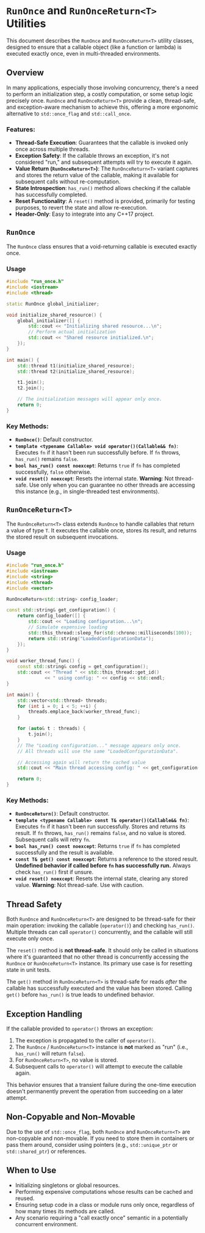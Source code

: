 # `RunOnce` and `RunOnceReturn<T>` Utilities

This document describes the `RunOnce` and `RunOnceReturn<T>` utility classes, designed to ensure that a callable object (like a function or lambda) is executed exactly once, even in multi-threaded environments.

## Overview

In many applications, especially those involving concurrency, there's a need to perform an initialization step, a costly computation, or some setup logic precisely once. `RunOnce` and `RunOnceReturn<T>` provide a clean, thread-safe, and exception-aware mechanism to achieve this, offering a more ergonomic alternative to `std::once_flag` and `std::call_once`.

### Features:
- **Thread-Safe Execution**: Guarantees that the callable is invoked only once across multiple threads.
- **Exception Safety**: If the callable throws an exception, it's not considered "run," and subsequent attempts will try to execute it again.
- **Value Return (`RunOnceReturn<T>`)**: The `RunOnceReturn<T>` variant captures and stores the return value of the callable, making it available for subsequent calls without re-computation.
- **State Introspection**: `has_run()` method allows checking if the callable has successfully completed.
- **Reset Functionality**: A `reset()` method is provided, primarily for testing purposes, to revert the state and allow re-execution.
- **Header-Only**: Easy to integrate into any C++17 project.

## `RunOnce`

The `RunOnce` class ensures that a void-returning callable is executed exactly once.

### Usage

```cpp
#include "run_once.h"
#include <iostream>
#include <thread>

static RunOnce global_initializer;

void initialize_shared_resource() {
    global_initializer([] {
        std::cout << "Initializing shared resource...\n";
        // Perform actual initialization
        std::cout << "Shared resource initialized.\n";
    });
}

int main() {
    std::thread t1(initialize_shared_resource);
    std::thread t2(initialize_shared_resource);

    t1.join();
    t2.join();

    // The initialization messages will appear only once.
    return 0;
}
```

### Key Methods:
- **`RunOnce()`**: Default constructor.
- **`template <typename Callable> void operator()(Callable&& fn)`**: Executes `fn` if it hasn't been run successfully before. If `fn` throws, `has_run()` remains `false`.
- **`bool has_run() const noexcept`**: Returns `true` if `fn` has completed successfully, `false` otherwise.
- **`void reset() noexcept`**: Resets the internal state. **Warning**: Not thread-safe. Use only when you can guarantee no other threads are accessing this instance (e.g., in single-threaded test environments).

## `RunOnceReturn<T>`

The `RunOnceReturn<T>` class extends `RunOnce` to handle callables that return a value of type `T`. It executes the callable once, stores its result, and returns the stored result on subsequent invocations.

### Usage

```cpp
#include "run_once.h"
#include <iostream>
#include <string>
#include <thread>
#include <vector>

RunOnceReturn<std::string> config_loader;

const std::string& get_configuration() {
    return config_loader([] {
        std::cout << "Loading configuration...\n";
        // Simulate expensive loading
        std::this_thread::sleep_for(std::chrono::milliseconds(100));
        return std::string("LoadedConfigurationData");
    });
}

void worker_thread_func() {
    const std::string& config = get_configuration();
    std::cout << "Thread " << std::this_thread::get_id()
              << " using config: " << config << std::endl;
}

int main() {
    std::vector<std::thread> threads;
    for (int i = 0; i < 5; ++i) {
        threads.emplace_back(worker_thread_func);
    }

    for (auto& t : threads) {
        t.join();
    }
    // The "Loading configuration..." message appears only once.
    // All threads will use the same "LoadedConfigurationData".

    // Accessing again will return the cached value
    std::cout << "Main thread accessing config: " << get_configuration() << std::endl;

    return 0;
}
```

### Key Methods:
- **`RunOnceReturn()`**: Default constructor.
- **`template <typename Callable> const T& operator()(Callable&& fn)`**: Executes `fn` if it hasn't been run successfully. Stores and returns its result. If `fn` throws, `has_run()` remains `false`, and no value is stored. Subsequent calls will retry `fn`.
- **`bool has_run() const noexcept`**: Returns `true` if `fn` has completed successfully and the result is available.
- **`const T& get() const noexcept`**: Returns a reference to the stored result. **Undefined behavior if called before `fn` has successfully run.** Always check `has_run()` first if unsure.
- **`void reset() noexcept`**: Resets the internal state, clearing any stored value. **Warning**: Not thread-safe. Use with caution.

## Thread Safety

Both `RunOnce` and `RunOnceReturn<T>` are designed to be thread-safe for their main operation: invoking the callable (`operator()`) and checking `has_run()`. Multiple threads can call `operator()` concurrently, and the callable will still execute only once.

The `reset()` method is **not thread-safe**. It should only be called in situations where it's guaranteed that no other thread is concurrently accessing the `RunOnce` or `RunOnceReturn<T>` instance. Its primary use case is for resetting state in unit tests.

The `get()` method in `RunOnceReturn<T>` is thread-safe for reads *after* the callable has successfully executed and the value has been stored. Calling `get()` before `has_run()` is true leads to undefined behavior.

## Exception Handling

If the callable provided to `operator()` throws an exception:
1. The exception is propagated to the caller of `operator()`.
2. The `RunOnce` / `RunOnceReturn<T>` instance is **not** marked as "run" (i.e., `has_run()` will return `false`).
3. For `RunOnceReturn<T>`, no value is stored.
4. Subsequent calls to `operator()` will attempt to execute the callable again.

This behavior ensures that a transient failure during the one-time execution doesn't permanently prevent the operation from succeeding on a later attempt.

## Non-Copyable and Non-Movable

Due to the use of `std::once_flag`, both `RunOnce` and `RunOnceReturn<T>` are non-copyable and non-movable. If you need to store them in containers or pass them around, consider using pointers (e.g., `std::unique_ptr` or `std::shared_ptr`) or references.

## When to Use

- Initializing singletons or global resources.
- Performing expensive computations whose results can be cached and reused.
- Ensuring setup code in a class or module runs only once, regardless of how many times its methods are called.
- Any scenario requiring a "call exactly once" semantic in a potentially concurrent environment.
```
